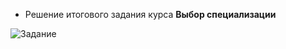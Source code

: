 * Решение итогового задания курса **Выбор специализации**

![Задание](/pic/%D0%9A%D0%A0.png "задание")